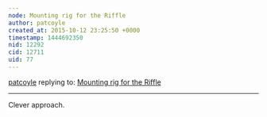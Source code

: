 ```yaml
---
node: Mounting rig for the Riffle
author: patcoyle
created_at: 2015-10-12 23:25:50 +0000
timestamp: 1444692350
nid: 12292
cid: 12711
uid: 77
---
```




[patcoyle](../profile/patcoyle) replying to: [Mounting rig for the Riffle](../notes/tonyc/10-12-2015/mounting-rig-for-the-riffle)

----
Clever approach.